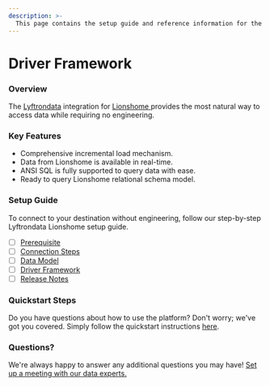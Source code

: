 ```yaml
---
description: >-
  This page contains the setup guide and reference information for the Lionshome source connector.
---
```


# Driver Framework

### Overview

The [Lyftrondata](https://www.lyftrondata.com/) integration for [Lionshome](https://www.lyftrondata.com/integration/lionshome/)[ ](https://www.lyftrondata.com/integration/lionshome/)provides the most natural way to access data while requiring no engineering.

### Key Features

* Comprehensive incremental load mechanism.
* Data from Lionshome is available in real-time.&#x20;
* ANSI SQL is fully supported to query data with ease.
* Ready to query Lionshome relational schema model.

### Setup Guide

To connect to your destination without engineering, follow our step-by-step Lyftrondata Lionshome setup guide.

* [ ] [Prerequisite](../../marketing-analytics/lionshome/prerequisite.md)
* [ ] [Connection Steps](../../marketing-analytics/lionshome/connection-steps.md)
* [ ] [Data Model](../../marketing-analytics/lionshome/data-model/)
* [ ] [Driver Framework](../../marketing-analytics/lionshome/driver-framework/)
* [ ] [Release Notes](../../marketing-analytics/lionshome/release-notes.md)

### Quickstart Steps

Do you have questions about how to use the platform? Don't worry; we've got you covered. Simply follow the quickstart instructions [here](../../../quickstart-steps.md).

### Questions? <a href="#questions" id="questions"></a>

We're always happy to answer any additional questions you may have! [Set up a meeting with our data experts.](https://www.lyftrondata.com/book-a-meeting/)


